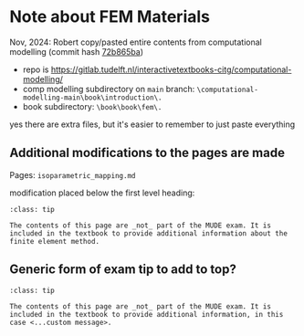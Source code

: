 # Note about FEM Materials

Nov, 2024: Robert copy/pasted entire contents from computational modelling (commit hash [72b865ba](https://gitlab.tudelft.nl/interactivetextbooks-citg/computational-modelling/-/commit/72b865baafb124801b2661dfc33ab01eb7aa269f))
- repo is https://gitlab.tudelft.nl/interactivetextbooks-citg/computational-modelling/
- comp modelling subdirectory on `main` branch: `\computational-modelling-main\book\introduction\.`
- book subdirectory: `\book\book\fem\.`

yes there are extra files, but it's easier to remember to just paste everything

## Additional modifications to the pages are made

Pages:
`isoparametric_mapping.md`

modification placed below the first level heading:


```{admonition} MUDE exam information
:class: tip

The contents of this page are _not_ part of the MUDE exam. It is included in the textbook to provide additional information about the finite element method.
```

## Generic form of exam tip to add to top?

```{admonition} MUDE exam information
:class: tip

The contents of this page are _not_ part of the MUDE exam. It is included in the textbook to provide additional information, in this case <...custom message>.
```

